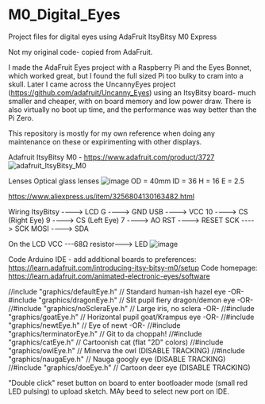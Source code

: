 # M0_Digital_Eyes
Project files for digital eyes using AdaFruit ItsyBitsy M0 Express

Not my original code- copied from AdaFruit.

I made the AdaFruit Eyes project with a Raspberry Pi and the Eyes Bonnet, which worked great, but I found the full sized Pi too bulky to cram into a skull. 
Later I came across the UncannyEyes project (https://github.com/adafruit/Uncanny_Eyes) using an ItsyBitsy board- much smaller and cheaper, with on board memory and low power draw. There is also virtually no boot up time, and the performance was way better than the Pi Zero. 

This repository is mostly for my own reference when doing any maintenance on these or expirimenting with other displays. 

Adafruit ItsyBitsy M0 - https://www.adafruit.com/product/3727
![adafruit_ItsyBitsy_M0](https://github.com/user-attachments/assets/c73cabf8-3e75-424f-a60c-52ac239142f0)



Lenses
Optical glass lenses
![image](https://github.com/user-attachments/assets/09595f77-a3d1-419a-85fd-2bfa66164d87)
OD = 40mm
ID = 36
H = 16
E = 2.5

https://www.aliexpress.us/item/3256804130163482.html

Wiring
ItsyBitsy  ---->   LCD
G  ---->   GND
USB  ---->   VCC
10  ---->   CS (Right Eye)
9  ---->   CS (Left Eye)
7  ---->   AO
RST  ---->   RESET
SCK  ---->   SCK
MOSI  ---->   SDA

On the LCD
VCC ---68Ω resistor---> LED
![image](https://github.com/user-attachments/assets/f27f43d1-415f-4987-a127-c3050e23ebf7)

Code
Arduino IDE - add additional boards to preferences: https://learn.adafruit.com/introducing-itsy-bitsy-m0/setup
Code homepage: https://learn.adafruit.com/animated-electronic-eyes/software


//include "graphics/defaultEye.h"      // Standard human-ish hazel eye -OR-
#include "graphics/dragonEye.h"     // Slit pupil fiery dragon/demon eye -OR-
//#include "graphics/noScleraEye.h"   // Large iris, no sclera -OR-
//#include "graphics/goatEye.h"       // Horizontal pupil goat/Krampus eye -OR-
//#include "graphics/newtEye.h"       // Eye of newt -OR-
//#include "graphics/terminatorEye.h" // Git to da choppah!
//#include "graphics/catEye.h"        // Cartoonish cat (flat "2D" colors)
//#include "graphics/owlEye.h"        // Minerva the owl (DISABLE TRACKING)
//#include "graphics/naugaEye.h"      // Nauga googly eye (DISABLE TRACKING)
//#include "graphics/doeEye.h"        // Cartoon deer eye (DISABLE TRACKING)


"Double click" reset button on board to enter bootloader mode (small red LED pulsing) to upload sketch. MAy beed to select new port on IDE. 


